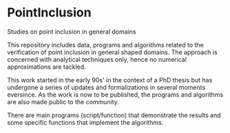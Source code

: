 # PointInclusion
Studies on point inclusion in general domains

This repository includes data, programs and algorithms related to the verification of point inclusion in general shaped domains.
The approach is concerned with analytical techniques only, hence no numerical approximations are tackled.

This work started in the early 90s' in the context of a PhD thesis but has undergone a series of updates and formalizations in several moments eversince.
As the work is now to be published, the programs and algorithms are also made public to the community.

There are main programs (script/function) that demonstrate the results and some
specific functions that implement the algorithms.

